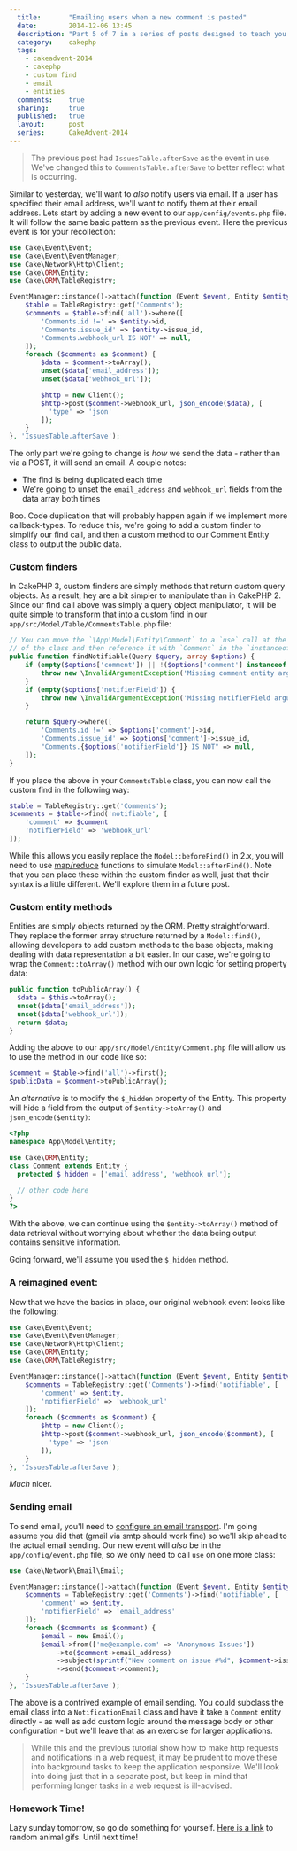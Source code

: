 ```yaml
---
  title:       "Emailing users when a new comment is posted"
  date:        2014-12-06 13:45
  description: "Part 5 of 7 in a series of posts designed to teach you how to use CakePHP 3 effectively"
  category:    cakephp
  tags:
    - cakeadvent-2014
    - cakephp
    - custom find
    - email
    - entities
  comments:    true
  sharing:     true
  published:   true
  layout:      post
  series:      CakeAdvent-2014
---
```


> The previous post had `IssuesTable.afterSave` as the event in use. We've changed this to `CommentsTable.afterSave` to better reflect what is occurring.

Similar to yesterday, we'll want to *also* notify users via email. If a user has specified their email address, we'll want to notify them at their email address. Lets start by adding a new event to our `app/config/events.php` file. It will follow the same basic pattern as the previous event. Here the previous event is for your recollection:

```php
use Cake\Event\Event;
use Cake\Event\EventManager;
use Cake\Network\Http\Client;
use Cake\ORM\Entity;
use Cake\ORM\TableRegistry;

EventManager::instance()->attach(function (Event $event, Entity $entity, ArrayObject $options) {
    $table = TableRegistry::get('Comments');
    $comments = $table->find('all')->where([
        'Comments.id !=' => $entity->id,
        'Comments.issue_id' => $entity->issue_id,
        'Comments.webhook_url IS NOT' => null,
    ]);
    foreach ($comments as $comment) {
        $data = $comment->toArray();
        unset($data['email_address']);
        unset($data['webhook_url']);

        $http = new Client();
        $http->post($comment->webhook_url, json_encode($data), [
          'type' => 'json'
        ]);
    }
}, 'IssuesTable.afterSave');
```

The only part we're going to change is *how* we send the data - rather than via a POST, it will send an email. A couple notes:

- The find is being duplicated each time
- We're going to unset the `email_address` and `webhook_url` fields from the data array both times

Boo. Code duplication that will probably happen again if we implement more callback-types. To reduce this, we're going to add a custom finder to simplify our find call, and then a custom method to our Comment Entity class to output the public data.

### Custom finders

In CakePHP 3, custom finders are simply methods that return custom query objects. As a result, hey are a bit simpler to manipulate than in CakePHP 2. Since our find call above was simply a query object manipulator, it will be quite simple to transform that into a custom find in our `app/src/Model/Table/CommentsTable.php` file:

```php
// You can move the `\App\Model\Entity\Comment` to a `use` call at the top
// of the class and then reference it with `Comment` in the `instanceof` check
public function findNotifiable(Query $query, array $options) {
    if (empty($options['comment']) || !($options['comment'] instanceof \App\Model\Entity\Comment)) {
        throw new \InvalidArgumentException('Missing comment entity argument');
    }
    if (empty($options['notifierField']) {
        throw new \InvalidArgumentException('Missing notifierField argument');
    }

    return $query->where([
        'Comments.id !=' => $options['comment']->id,
        'Comments.issue_id' => $options['comment']->issue_id,
        "Comments.{$options['notifierField']} IS NOT" => null,
    ]);
}
```

If you place the above in your `CommentsTable` class, you can now call the custom find in the following way:

```php
$table = TableRegistry::get('Comments');
$comments = $table->find('notifiable', [
    'comment' => $comment
    'notifierField' => 'webhook_url'
]);
```

While this allows you easily replace the `Model::beforeFind()` in 2.x, you will need to use [map/reduce](http://book.cakephp.org/3.0/en/orm/query-builder.html#map-reduce) functions to simulate `Model::afterFind()`. Note that you can place these within the custom finder as well, just that their syntax is a little different. We'll explore them in a future post.

### Custom entity methods

Entities are simply objects returned by the ORM. Pretty straightforward. They replace the former array structure returned by a `Model::find()`, allowing developers to add custom methods to the base objects, making dealing with data representation a bit easier. In our case, we're going to wrap the `Comment::toArray()` method with our own logic for setting property data:

```php
public function toPublicArray() {
  $data = $this->toArray();
  unset($data['email_address']);
  unset($data['webhook_url']);
  return $data;
}
```

Adding the above to our `app/src/Model/Entity/Comment.php` file will allow us to use the method in our code like so:

```php
$comment = $table->find('all')->first();
$publicData = $comment->toPublicArray();
```

An *alternative* is to modify the `$_hidden` property of the Entity. This property will hide a field from the output of `$entity->toArray()` and `json_encode($entity)`:

```php
<?php
namespace App\Model\Entity;

use Cake\ORM\Entity;
class Comment extends Entity {
  protected $_hidden = ['email_address', 'webhook_url'];

  // other code here
}
?>
```

With the above, we can continue using the `$entity->toArray()` method of data retrieval without worrying about whether the data being output contains sensitive information.

Going forward, we'll assume you used the `$_hidden` method.

### A reimagined event:

Now that we have the basics in place, our original webhook event looks like the following:

```php
use Cake\Event\Event;
use Cake\Event\EventManager;
use Cake\Network\Http\Client;
use Cake\ORM\Entity;
use Cake\ORM\TableRegistry;

EventManager::instance()->attach(function (Event $event, Entity $entity, ArrayObject $options) {
    $comments = TableRegistry::get('Comments')->find('notifiable', [
        'comment' => $entity,
        'notifierField' => 'webhook_url'
    ]);
    foreach ($comments as $comment) {
        $http = new Client();
        $http->post($comment->webhook_url, json_encode($comment), [
          'type' => 'json'
        ]);
    }
}, 'IssuesTable.afterSave');
```

*Much* nicer.

### Sending email

To send email, you'll need to [configure an email transport](http://book.cakephp.org/3.0/en/core-libraries/email.html#configuring-transports). I'm going assume you did that (gmail via smtp should work fine) so we'll skip ahead to the actual email sending. Our new event will *also* be in the `app/config/event.php` file, so we only need to call `use` on one more class:

```php
use Cake\Network\Email\Email;

EventManager::instance()->attach(function (Event $event, Entity $entity, ArrayObject $options) {
    $comments = TableRegistry::get('Comments')->find('notifiable', [
        'comment' => $entity,
        'notifierField' => 'email_address'
    ]);
    foreach ($comments as $comment) {
        $email = new Email();
        $email->from(['me@example.com' => 'Anonymous Issues'])
            ->to($comment->email_address)
            ->subject(sprintf("New comment on issue #%d", $comment->issue_id))
            ->send($comment->comment);
    }
}, 'IssuesTable.afterSave');
```

The above is a contrived example of email sending. You could subclass the email class into a `NotificationEmail` class and have it take a `Comment` entity directly - as well as add custom logic around the message body or other configuration - but we'll leave that as an exercise for larger applications.

> While this and the previous tutorial show how to make http requests and notifications in a web request, it may be prudent to move these into background tasks to keep the application responsive. We'll look into doing just that in a separate post, but keep in mind that performing longer tasks in a web request is ill-advised.

### Homework Time!

Lazy sunday tomorrow, so go do something for yourself. [Here is a link](http://littleanimalgifs.tumblr.com/random) to random animal gifs. Until next time!
